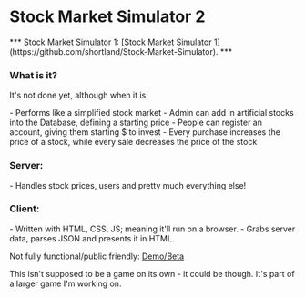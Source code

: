 <h1>Stock Market Simulator 2</h1>
***
Stock Market Simulator 1: [Stock Market Simulator 1](https://github.com/shortland/Stock-Market-Simulator). 
***

<h3>What is it?</h3>
<p>It's not done yet, although when it is:</p>
- Performs like a simplified stock market
- Admin can add in artificial stocks into the Database, defining a starting price
- People can register an account, giving them starting $ to invest
- Every purchase increases the price of a stock, while every sale decreases the price of the stock


<h3>Server:</h3>
- Handles stock prices, users and pretty much everything else!

<h3>Client:</h3>
- Written with HTML, CSS, JS; meaning it'll run on a browser.
- Grabs server data, parses JSON and presents it in HTML.

Not fully functional/public friendly: [Demo/Beta](http://ilankleiman.com/projects/StockMarketSimulator2/)


<p>This isn't supposed to be a game on its own - it could be though. It's part of a larger game I'm working on.</p>
